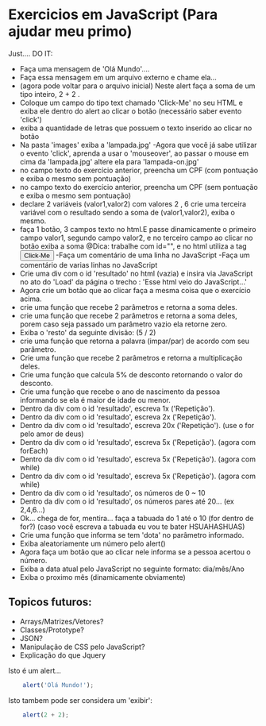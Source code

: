 # Exercicios em JavaScript (Para ajudar meu primo)

Just.... DO IT:

  - Faça uma mensagem de 'Olá Mundo'....
  - Faça essa mensagem em um arquivo externo e chame ela...
  - (agora pode voltar para o arquivo inicial) Neste alert faça a soma de um tipo inteiro, 2 + 2 .
  - Coloque um campo do tipo text chamado 'Click-Me' no seu HTML e exiba ele dentro do alert ao clicar o botão (necessário saber evento 'click')
  - exiba a quantidade de letras que possuem o texto inserido ao clicar no botão
  - Na pasta 'images' exiba a 'lampada.jpg' 
  -Agora que você já sabe utilizar o evento 'click', aprenda a usar o 'mouseover', ao passar o mouse em cima da 'lampada.jpg' altere ela para 'lampada-on.jpg'
- no campo texto do exercício anterior, preencha um CPF (com pontuação e exiba o mesmo sem pontuação)  
- no campo texto do exercício anterior, preencha um CPF (sem pontuação e exiba o mesmo sem pontuação)  
- declare 2 variáveis (valor1,valor2)  com valores 2 ,  6 crie uma terceira variável com o resultado sendo a soma de (valor1,valor2), exiba o mesmo.
- faça 1 botão, 3 campos texto no html.E passe dinamicamente o primeiro campo valor1, segundo campo valor2, e no terceiro campo ao clicar no botão exiba a soma
@Dica: trabalhe com id="", e no html utiliza a tag <button id="btn-acao">Click-Me</button>
-Faça um comentário de uma linha no JavaScript
-Faça um comentário de varias linhas no JavaScript
- Crie uma div com o id 'resultado' no html (vazia) e insira via JavaScript no ato do 'Load' da página o trecho : 'Esse html veio do JavaScript...'
- Agora crie um botão que ao clicar faça a mesma coisa que o exercício acima.
- crie uma função que recebe 2 parâmetros e retorna a soma deles.
- crie uma função que recebe 2 parâmetros e retorna a soma deles, porem caso seja passado um parâmetro vazio ela retorne zero.
- Exiba o 'resto' da seguinte divisão: (5 / 2)
- crie uma função que retorna a palavra (impar/par) de acordo com seu parâmetro.
- Crie uma função que recebe 2 parâmetros e retorna a multiplicação deles. 
- Crie uma função que calcula 5% de desconto retornando o valor do desconto.
- Crie uma função que recebe o ano de nascimento da pessoa informando se ela é maior de idade ou menor.
- Dentro da div com o id 'resultado', escreva 1x ('Repetição').
- Dentro da div com o id 'resultado', escreva 2x ('Repetição').
- Dentro da div com o id 'resultado', escreva 20x ('Repetição'). (use o for pelo amor de deus)
- Dentro da div com o id 'resultado', escreva 5x ('Repetição'). (agora com forEach)
- Dentro da div com o id 'resultado', escreva 5x ('Repetição'). (agora com while)
- Dentro da div com o id 'resultado', escreva 5x ('Repetição'). (agora com while) 
- Dentro da div com o id 'resultado', os números de 0 ~ 10
- Dentro da div com o id 'resultado', os números pares até 20... (ex 2,4,6...)
- Ok... chega de for, mentira... faça a tabuada do 1 até o 10 (for dentro de for?) (caso você escreva a tabuada eu vou te bater HSUAHASHUAS)
- Crie uma função que informa se tem 'dota' no parâmetro informado.
- Exiba aleatoriamente um número pelo alert()
- Agora faça um botão que ao clicar nele informa se a pessoa acertou o número.
- Exiba a data atual pelo JavaScript no seguinte formato: dia/mês/Ano
- Exiba o proximo mês (dinamicamente obviamente)

## Topicos futuros:
- Arrays/Matrizes/Vetores? 
- Classes/Prototype?
- JSON?
- Manipulação de CSS pelo JavaScript?
- Explicação do que Jquery


Isto é um alert...
```javascript
	alert('Olá Mundo!');
```
Isto tambem pode ser considera um 'exibir':
```javascript
	alert(2 + 2);
```

